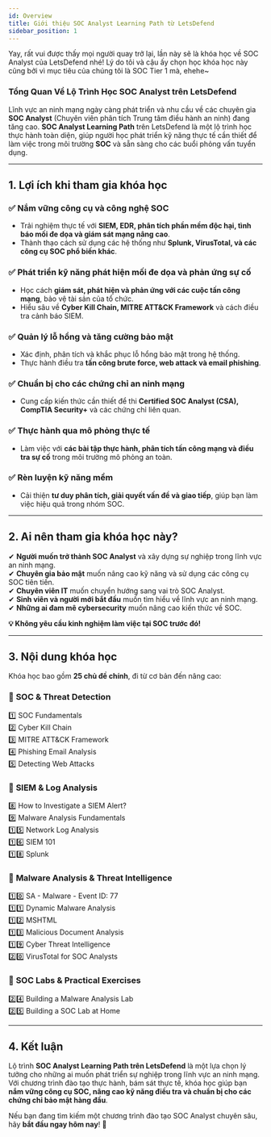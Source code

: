 ```yaml
---
id: Overview
title: Giới thiệu SOC Analyst Learning Path từ LetsDefend
sidebar_position: 1
---
```


Yay, rất vui được thấy mọi người quay trở lại, lần này sẽ là khóa học về SOC Analyst của LetsDefend nhé! Lý do tôi và cậu ấy chọn học khóa học này cũng bởi vì mục tiêu của chúng tôi là SOC Tier 1 mà, ehehe~

### **Tổng Quan Về Lộ Trình Học SOC Analyst trên LetsDefend**

Lĩnh vực an ninh mạng ngày càng phát triển và nhu cầu về các chuyên gia **SOC Analyst** (Chuyên viên phân tích Trung tâm điều hành an ninh) đang tăng cao. **SOC Analyst Learning Path** trên LetsDefend là một lộ trình học thực hành toàn diện, giúp người học phát triển kỹ năng thực tế cần thiết để làm việc trong môi trường **SOC** và sẵn sàng cho các buổi phỏng vấn tuyển dụng.

---

## **1. Lợi ích khi tham gia khóa học**

### ✅ **Nắm vững công cụ và công nghệ SOC**

- Trải nghiệm thực tế với **SIEM, EDR, phân tích phần mềm độc hại, tình báo mối đe dọa và giám sát mạng nâng cao**.
- Thành thạo cách sử dụng các hệ thống như **Splunk, VirusTotal, và các công cụ SOC phổ biến khác**.

### ✅ **Phát triển kỹ năng phát hiện mối đe dọa và phản ứng sự cố**

- Học cách **giám sát, phát hiện và phản ứng với các cuộc tấn công mạng**, bảo vệ tài sản của tổ chức.
- Hiểu sâu về **Cyber Kill Chain, MITRE ATT&CK Framework** và cách điều tra cảnh báo SIEM.

### ✅ **Quản lý lỗ hổng và tăng cường bảo mật**

- Xác định, phân tích và khắc phục lỗ hổng bảo mật trong hệ thống.
- Thực hành điều tra **tấn công brute force, web attack và email phishing**.

### ✅ **Chuẩn bị cho các chứng chỉ an ninh mạng**

- Cung cấp kiến thức cần thiết để thi **Certified SOC Analyst (CSA), CompTIA Security+** và các chứng chỉ liên quan.

### ✅ **Thực hành qua mô phỏng thực tế**

- Làm việc với **các bài tập thực hành, phân tích tấn công mạng và điều tra sự cố** trong môi trường mô phỏng an toàn.

### ✅ **Rèn luyện kỹ năng mềm**

- Cải thiện **tư duy phân tích, giải quyết vấn đề và giao tiếp**, giúp bạn làm việc hiệu quả trong nhóm SOC.

---

## **2. Ai nên tham gia khóa học này?**

✔ **Người muốn trở thành SOC Analyst** và xây dựng sự nghiệp trong lĩnh vực an ninh mạng.  
✔ **Chuyên gia bảo mật** muốn nâng cao kỹ năng và sử dụng các công cụ SOC tiên tiến.  
✔ **Chuyên viên IT** muốn chuyển hướng sang vai trò SOC Analyst.  
✔ **Sinh viên và người mới bắt đầu** muốn tìm hiểu về lĩnh vực an ninh mạng.  
✔ **Những ai đam mê cybersecurity** muốn nâng cao kiến thức về SOC.

**💡 Không yêu cầu kinh nghiệm làm việc tại SOC trước đó!**

---

## **3. Nội dung khóa học**

Khóa học bao gồm **25 chủ đề chính**, đi từ cơ bản đến nâng cao:

### 🔹 **SOC & Threat Detection**

1️⃣ SOC Fundamentals  
2️⃣ Cyber Kill Chain  
3️⃣ MITRE ATT&CK Framework  
4️⃣ Phishing Email Analysis  
5️⃣ Detecting Web Attacks

### 🔹 **SIEM & Log Analysis**

8️⃣ How to Investigate a SIEM Alert?  
9️⃣ Malware Analysis Fundamentals  
1️⃣5️⃣ Network Log Analysis  
1️⃣6️⃣ SIEM 101  
1️⃣8️⃣ Splunk

### 🔹 **Malware Analysis & Threat Intelligence**

1️⃣0️⃣ SA - Malware - Event ID: 77  
1️⃣1️⃣ Dynamic Malware Analysis  
1️⃣2️⃣ MSHTML  
1️⃣3️⃣ Malicious Document Analysis  
1️⃣9️⃣ Cyber Threat Intelligence  
2️⃣0️⃣ VirusTotal for SOC Analysts

### 🔹 **SOC Labs & Practical Exercises**

2️⃣4️⃣ Building a Malware Analysis Lab  
2️⃣5️⃣ Building a SOC Lab at Home

---

## **4. Kết luận**

Lộ trình **SOC Analyst Learning Path trên LetsDefend** là một lựa chọn lý tưởng cho những ai muốn phát triển sự nghiệp trong lĩnh vực an ninh mạng. Với chương trình đào tạo thực hành, bám sát thực tế, khóa học giúp bạn **nắm vững công cụ SOC, nâng cao kỹ năng điều tra và chuẩn bị cho các chứng chỉ bảo mật hàng đầu**.

Nếu bạn đang tìm kiếm một chương trình đào tạo SOC Analyst chuyên sâu, hãy **bắt đầu ngay hôm nay**! 🚀
